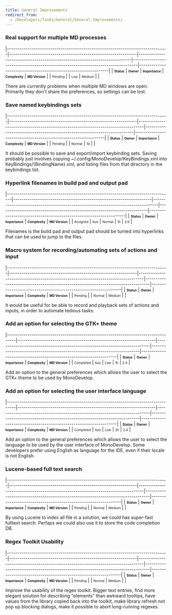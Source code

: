 ```yaml
---
title: General Improvements
redirect_from:
  - /Developers/Tasks/General/General_Improvements/
---
```


### Real support for multiple MD processes

<span> </span>

<span id="_task_a_General.RealMultiInstance"></span><span> </span>

|------------------------------------------------------------------------------|--------------------------------------------------------------|--------------------------------------------------------------------------|--------------------------------------------------------------------------------|---------------------------------------------------------------|
| **<span style="font-size: x-small;">Status</span>**                          | **<span style="font-size: x-small;">Owner</span>**           | **<span style="font-size: x-small;">Importance</span>**                  | **<span style="font-size: x-small;">Complexity</span>**                        | **<span style="font-size: x-small;">MD Version</span>**       |
| <span class="task-status-Pending" style="font-size: x-small;">Pending</span> | <span class="task-owner" style="font-size: x-small;"></span> | <span class="task-importance-Low" style="font-size: x-small;">Low</span> | <span class="task-complexity-Medium" style="font-size: x-small;">Medium</span> | <span class="task-target" style="font-size: x-small;"></span> |

There are currently problems when multiple MD windows are open. Primarily they don't share the preferences, so settings can be lost.

### Save named keybindings sets

<span> </span>

<span id="_task_a_General.SaveNamedKeybindings"></span><span> </span>

|------------------------------------------------------------------------------|--------------------------------------------------------------|--------------------------------------------------------------------------------|------------------------------------------------------------------------|---------------------------------------------------------------|
| **<span style="font-size: x-small;">Status</span>**                          | **<span style="font-size: x-small;">Owner</span>**           | **<span style="font-size: x-small;">Importance</span>**                        | **<span style="font-size: x-small;">Complexity</span>**                | **<span style="font-size: x-small;">MD Version</span>**       |
| <span class="task-status-Pending" style="font-size: x-small;">Pending</span> | <span class="task-owner" style="font-size: x-small;"></span> | <span class="task-importance-Normal" style="font-size: x-small;">Normal</span> | <span class="task-complexity-1d" style="font-size: x-small;">1d</span> | <span class="task-target" style="font-size: x-small;"></span> |

It should be possible to save and export/import keybinding sets. Saving probably just involves copying ~/.config/MonoDevelop/KeyBindings.xml into KeyBindings/{BindingName}.xml, and listing files from that directory in the keybindings list.

### Hyperlink filenames in build pad and output pad

<span> </span>

<span id="_task_a_General.HyperlinkFiles"></span><span> </span>

|--------------------------------------------------------------------------------|-------------------------------------------------------------------|--------------------------------------------------------------------------------|------------------------------------------------------------------------|------------------------------------------------------------------|
| **<span style="font-size: x-small;">Status</span>**                            | **<span style="font-size: x-small;">Owner</span>**                | **<span style="font-size: x-small;">Importance</span>**                        | **<span style="font-size: x-small;">Complexity</span>**                | **<span style="font-size: x-small;">MD Version</span>**          |
| <span class="task-status-Assigned" style="font-size: x-small;">Assigned</span> | <span class="task-owner" style="font-size: x-small;">lluis</span> | <span class="task-importance-Normal" style="font-size: x-small;">Normal</span> | <span class="task-complexity-1h" style="font-size: x-small;">1h</span> | <span class="task-target" style="font-size: x-small;">2.6</span> |

Filenames is the build pad and output pad should be turned into hyperlinks that can be used to jump to the files.

### Macro system for recording/automating sets of actions and input

<span> </span>

<span id="_task_a_General.MacroRecording"></span><span> </span>

|------------------------------------------------------------------------------|--------------------------------------------------------------|--------------------------------------------------------------------------------|--------------------------------------------------------------------------------|---------------------------------------------------------------|
| **<span style="font-size: x-small;">Status</span>**                          | **<span style="font-size: x-small;">Owner</span>**           | **<span style="font-size: x-small;">Importance</span>**                        | **<span style="font-size: x-small;">Complexity</span>**                        | **<span style="font-size: x-small;">MD Version</span>**       |
| <span class="task-status-Pending" style="font-size: x-small;">Pending</span> | <span class="task-owner" style="font-size: x-small;"></span> | <span class="task-importance-Normal" style="font-size: x-small;">Normal</span> | <span class="task-complexity-Medium" style="font-size: x-small;">Medium</span> | <span class="task-target" style="font-size: x-small;"></span> |

It would be useful for be able to record and playback sets of actions and inputs, in order to automate tedious tasks.

### Add an option for selecting the GTK+ theme

<span> </span>

<span id="_task_a_General.GtkThemeOption"></span><span> </span>

|----------------------------------------------------------------------------------|-------------------------------------------------------------------|--------------------------------------------------------------------------|------------------------------------------------------------------------|------------------------------------------------------------------|
| **<span style="font-size: x-small;">Status</span>**                              | **<span style="font-size: x-small;">Owner</span>**                | **<span style="font-size: x-small;">Importance</span>**                  | **<span style="font-size: x-small;">Complexity</span>**                | **<span style="font-size: x-small;">MD Version</span>**          |
| <span class="task-status-Completed" style="font-size: x-small;">Completed</span> | <span class="task-owner" style="font-size: x-small;">lluis</span> | <span class="task-importance-Low" style="font-size: x-small;">Low</span> | <span class="task-complexity-1h" style="font-size: x-small;">1h</span> | <span class="task-target" style="font-size: x-small;">2.4</span> |

Add an option to the general preferences which allows the user to select the GTK+ theme to be used by MonoDevelop.

### Add an option for selecting the user interface language

<span> </span>

<span id="_task_a_General.LanguageOption"></span><span> </span>

|----------------------------------------------------------------------------------|-------------------------------------------------------------------|--------------------------------------------------------------------------|------------------------------------------------------------------------|------------------------------------------------------------------|
| **<span style="font-size: x-small;">Status</span>**                              | **<span style="font-size: x-small;">Owner</span>**                | **<span style="font-size: x-small;">Importance</span>**                  | **<span style="font-size: x-small;">Complexity</span>**                | **<span style="font-size: x-small;">MD Version</span>**          |
| <span class="task-status-Completed" style="font-size: x-small;">Completed</span> | <span class="task-owner" style="font-size: x-small;">lluis</span> | <span class="task-importance-Low" style="font-size: x-small;">Low</span> | <span class="task-complexity-2h" style="font-size: x-small;">2h</span> | <span class="task-target" style="font-size: x-small;">2.4</span> |

Add an option to the general preferences which allows the user to select the language to be used by the user interface of MonoDevelop. Some developers prefer using English as language for the IDE, even if their locale is not English.

### Lucene-based full text search

<span> </span>

<span id="_task_a_General.LuceneSearch"></span><span> </span>

|------------------------------------------------------------------------------|--------------------------------------------------------------|--------------------------------------------------------------------------------|--------------------------------------------------------------------------------|---------------------------------------------------------------|
| **<span style="font-size: x-small;">Status</span>**                          | **<span style="font-size: x-small;">Owner</span>**           | **<span style="font-size: x-small;">Importance</span>**                        | **<span style="font-size: x-small;">Complexity</span>**                        | **<span style="font-size: x-small;">MD Version</span>**       |
| <span class="task-status-Pending" style="font-size: x-small;">Pending</span> | <span class="task-owner" style="font-size: x-small;"></span> | <span class="task-importance-Normal" style="font-size: x-small;">Normal</span> | <span class="task-complexity-Medium" style="font-size: x-small;">Medium</span> | <span class="task-target" style="font-size: x-small;"></span> |

By using Lucene to index all file in a solution, we could has super-fast fulltext search. Perfaps we could also use it to store the code completion DB.

### Regex Toolkit Usability

<span> </span>

<span id="_task_a_General.RegexToolkitUsability"></span><span> </span>

|------------------------------------------------------------------------------|--------------------------------------------------------------|--------------------------------------------------------------------------------|--------------------------------------------------------------------------------|---------------------------------------------------------------|
| **<span style="font-size: x-small;">Status</span>**                          | **<span style="font-size: x-small;">Owner</span>**           | **<span style="font-size: x-small;">Importance</span>**                        | **<span style="font-size: x-small;">Complexity</span>**                        | **<span style="font-size: x-small;">MD Version</span>**       |
| <span class="task-status-Pending" style="font-size: x-small;">Pending</span> | <span class="task-owner" style="font-size: x-small;"></span> | <span class="task-importance-Normal" style="font-size: x-small;">Normal</span> | <span class="task-complexity-Medium" style="font-size: x-small;">Medium</span> | <span class="task-target" style="font-size: x-small;"></span> |

Improve the usability of the regex toolkit. Bigger text entries, find more elegant solution for describing "elements" than awkward tooltips, have values from the library copied back into the toolkit, make library refresh not pop up blocking dialogs, make it possible to abort long-running regexes.


